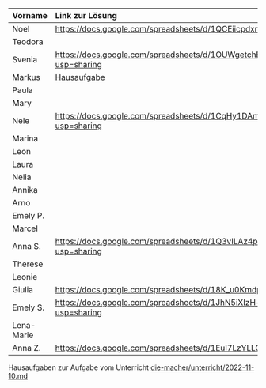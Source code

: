 | Vorname    | Link zur Lösung |
|:---------- |:--------------- |
| Noel       | https://docs.google.com/spreadsheets/d/1QCEiicpdxn-uzqxXDJIFJuFr1onTl2pRvE0irOJ5bNE/edit?usp=sharing                |
| Teodora    |                 |
| Svenia     | https://docs.google.com/spreadsheets/d/1OUWgetchEm-3y0Q04vAEWTTM0p9OjGPbQaFPSuYXlrw/edit?usp=sharing              |
| Markus     | [Hausaufgabe](https://docs.google.com/spreadsheets/d/1ljhqtEZTdNoIoFnHFrnAfe8YXBUMn-vrYb0qwS58x-c/edit?usp=sharing)               |
| Paula      |                 |
| Mary       |                 |
| Nele       |  https://docs.google.com/spreadsheets/d/1CqHy1DAmTC60vC11pcGAi_GTJIT3fCPMzqWELUYIAv4/edit?usp=sharing               |
| Marina     |                 |
| Leon       |                 |
| Laura      |                 |
| Nelia      |                 |
| Annika     |                 |
| Arno       |                 |
| Emely P.   |                 |
| Marcel     |                 |
| Anna S.    | https://docs.google.com/spreadsheets/d/1Q3vILAz4p15oMTxusQ7b9337m7l48-wLjC65FmCowJs/edit?usp=sharing                |
| Therese    |                 |
| Leonie     |                 |
| Giulia     |  https://docs.google.com/spreadsheets/d/18K_u0Kmdp7545qHU0HeXVAtCH4p2mRpWn4QXTN7fn94/edit#gid=0               |
| Emely S.   | https://docs.google.com/spreadsheets/d/1JhN5iXIzH-ruhryT3d8h8qG7U-5a7XjoOvH4UYYvB5g/edit?usp=sharing                |
| Lena-Marie |                 |
| Anna Z.    |  https://docs.google.com/spreadsheets/d/1EuI7LzYLLGpZ5iFjxIRIRwNDbzvl2Kdzh7E-5naAMSs/edit?usp=sharing |

Hausaufgaben zur Aufgabe vom Unterricht [die-macher/unterricht/2022-11-10.md](https://github.com/die-macher/unterricht/blob/main/2022-11-10.md)
